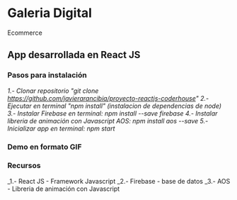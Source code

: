 # Galeria Digital 

Ecommerce 


## App desarrollada en React JS

### Pasos para instalación 

_1.- Clonar repositorio "git clone https://github.com/javierarancibia/proyecto-reactjs-coderhouse"_
_2.- Ejecutar en terminal "npm install" (instalacion de dependencias de node)_
_3.- Instalar Firebase en terminal: npm install --save firebase_
_4.- Instalar libreria de animación con Javascript AOS: npm install aos --save_
_5.- Inicializar app en terminal: npm start_

### Demo en formato GIF


### Recursos 

_1.- React JS - Framework Javascript
_2.- Firebase - base de datos
_3.- AOS - Libreria de animación con Javascript
